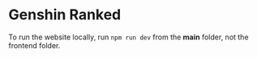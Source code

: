 # Genshin Ranked

To run the website locally, run `npm run dev` from the **main** folder, not the frontend folder.

